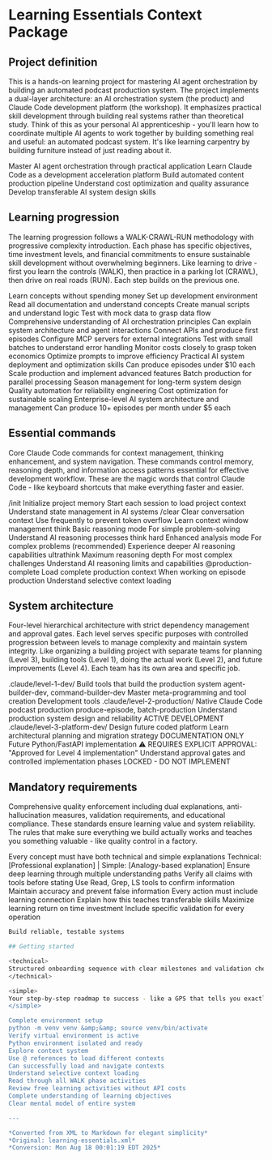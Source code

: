 # Learning Essentials Context Package



## Project definition

<technical>
This is a hands-on learning project for mastering AI agent orchestration by building an automated podcast production system. The project implements a dual-layer architecture: an AI orchestration system (the product) and Claude Code development platform (the workshop). It emphasizes practical skill development through building real systems rather than theoretical study.
</technical>

<simple>
Think of this as your personal AI apprenticeship - you'll learn how to coordinate multiple AI agents to work together by building something real and useful: an automated podcast system. It's like learning carpentry by building furniture instead of just reading about it.
</simple>

Master AI agent orchestration through practical application
Learn Claude Code as a development acceleration platform
Build automated content production pipeline
Understand cost optimization and quality assurance
Develop transferable AI system design skills

## Learning progression

<technical>
The learning progression follows a WALK-CRAWL-RUN methodology with progressive complexity introduction. Each phase has specific objectives, time investment levels, and financial commitments to ensure sustainable skill development without overwhelming beginners.
</technical>

<simple>
Like learning to drive - first you learn the controls (WALK), then practice in a parking lot (CRAWL), then drive on real roads (RUN). Each step builds on the previous one.
</simple>

Learn concepts without spending money
Set up development environment
Read all documentation and understand concepts
Create manual scripts and understand logic
Test with mock data to grasp data flow
Comprehensive understanding of AI orchestration principles
Can explain system architecture and agent interactions
Connect APIs and produce first episodes
Configure MCP servers for external integrations
Test with small batches to understand error handling
Monitor costs closely to grasp token economics
Optimize prompts to improve efficiency
Practical AI system deployment and optimization skills
Can produce episodes under $10 each
Scale production and implement advanced features
Batch production for parallel processing
Season management for long-term system design
Quality automation for reliability engineering
Cost optimization for sustainable scaling
Enterprise-level AI system architecture and management
Can produce 10+ episodes per month under $5 each

## Essential commands

<technical>
Core Claude Code commands for context management, thinking enhancement, and system navigation. These commands control memory, reasoning depth, and information access patterns essential for effective development workflow.
</technical>

<simple>
These are the magic words that control Claude Code - like keyboard shortcuts that make everything faster and easier.
</simple>

/init
Initialize project memory
Start each session to load project context
Understand state management in AI systems
/clear
Clear conversation context
Use frequently to prevent token overflow
Learn context window management
think
Basic reasoning mode
For simple problem-solving
Understand AI reasoning processes
think hard
Enhanced analysis mode
For complex problems (recommended)
Experience deeper AI reasoning capabilities
ultrathink
Maximum reasoning depth
For most complex challenges
Understand AI reasoning limits and capabilities
@production-complete
Load complete production context
When working on episode production
Understand selective context loading

## System architecture

<technical>
Four-level hierarchical architecture with strict dependency management and approval gates. Each level serves specific purposes with controlled progression between levels to manage complexity and maintain system integrity.
</technical>

<simple>
Like organizing a building project with separate teams for planning (Level 3), building tools (Level 1), doing the actual work (Level 2), and future improvements (Level 4). Each team has its own area and specific job.
</simple>

.claude/level-1-dev/
Build tools that build the production system
agent-builder-dev, command-builder-dev
Master meta-programming and tool creation
Development tools
.claude/level-2-production/
Native Claude Code podcast production
produce-episode, batch-production
Understand production system design and reliability
ACTIVE DEVELOPMENT
.claude/level-3-platform-dev/
Design future coded platform
Learn architectural planning and migration strategy
DOCUMENTATION ONLY
Future Python/FastAPI implementation
⚠️ REQUIRES EXPLICIT APPROVAL: "Approved for Level 4 implementation"
Understand approval gates and controlled implementation phases
LOCKED - DO NOT IMPLEMENT

## Mandatory requirements

<technical>
Comprehensive quality enforcement including dual explanations, anti-hallucination measures, validation requirements, and educational compliance. These standards ensure learning value and system reliability.
</technical>

<simple>
The rules that make sure everything we build actually works and teaches you something valuable - like quality control in a factory.
</simple>

Every concept must have both technical and simple explanations
Technical: [Professional explanation] | Simple: [Analogy-based explanation]
Ensure deep learning through multiple understanding paths
Verify all claims with tools before stating
Use Read, Grep, LS tools to confirm information
Maintain accuracy and prevent false information
Every action must include learning connection
Explain how this teaches transferable skills
Maximize learning return on time investment
Include specific validation for every operation

```bash
Build reliable, testable systems

## Getting started

<technical>
Structured onboarding sequence with clear milestones and validation checkpoints. Progression designed to build confidence through incremental success while establishing strong foundational understanding.
</technical>

<simple>
Your step-by-step roadmap to success - like a GPS that tells you exactly where to go next and how to know you're on the right track.
</simple>

Complete environment setup
python -m venv venv &amp;&amp; source venv/bin/activate
Verify virtual environment is active
Python environment isolated and ready
Explore context system
Use @ references to load different contexts
Can successfully load and navigate contexts
Understand selective context loading
Read through all WALK phase activities
Review free learning activities without API costs
Complete understanding of learning objectives
Clear mental model of entire system

---

*Converted from XML to Markdown for elegant simplicity*
*Original: learning-essentials.xml*
*Conversion: Mon Aug 18 00:01:19 EDT 2025*
